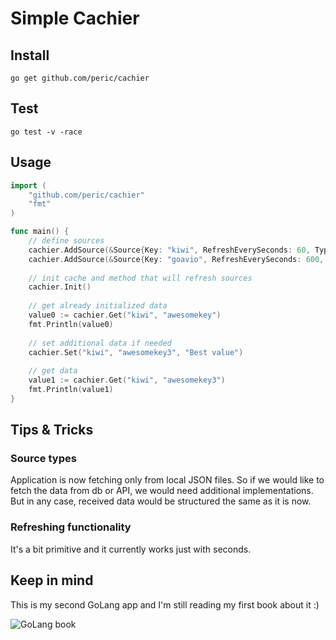 # Simple Cachier

## Install
`go get github.com/peric/cachier`

## Test
`go test -v -race`

## Usage
```go
import (
    "github.com/peric/cachier"
    "fmt"
)

func main() {
	// define sources 
	cachier.AddSource(&Source{Key: "kiwi", RefreshEverySeconds: 60, Type: cachier.TypeJson})
	cachier.AddSource(&Source{Key: "goavio", RefreshEverySeconds: 600, Type: cachier.TypeJson}) 
	
	// init cache and method that will refresh sources 
	cachier.Init()
	
	// get already initialized data
	value0 := cachier.Get("kiwi", "awesomekey")
	fmt.Println(value0)
	
	// set additional data if needed 
	cachier.Set("kiwi", "awesomekey3", "Best value") 
	
	// get data 
	value1 := cachier.Get("kiwi", "awesomekey3")
	fmt.Println(value1)
}
```

## Tips & Tricks

### Source types
Application is now fetching only from local JSON files. So if we would like to fetch the data from db or API, we would need additional implementations.
But in any case, received data would be structured the same as it is now.

### Refreshing functionality
It's a bit primitive and it currently works just with seconds.

## Keep in mind
This is my second GoLang app and I'm still reading my first book about it :)

![GoLang book](https://lh3.googleusercontent.com/HKLtAzHKJhHJFivw7XJAellfKLM0uNgzngaTVo3pT3DycxgJMbxE7GNhNifVEspYSOcnNWet24JwXz8rVJPS8-rNYn05gBqlTUN7WxNCnJEXHXJcGi2qCuPKA5rOVvXUkPEZC9M3SN4_Lvaj9V-jh5ADPYrhWO-XvusT-jzd_WVKjQawm5dqm2opUjbJKQjqC-BLmezs00unJXv5336bqTzFIWHhDKWR16ttfaA5v-erGtXgpcMgiId7EhKaf96M5-qHIfZ_CRbH6pzuxWK9bYPLH53J6t16WJBW0dE3SADWdkSzPiaHXFmHzZaqRt3oQVJAqB1bPwoYn8qwIiAV-6zEIDJLX6GJD-PqeSImbMx28hMggxaWegviAsRUfzwb97R-YIrW3fctPu3xCTubHPL4Lm0vzcpIJbEeUaIQcovtbLkjtBpymGXrJg6EGC0yeIyVeNngr-E3kJm13_piRItnv7VDhJ7eA76PJoWw4K6l1NrocvsE5hI9IsjtaqO_fuCbNgY_yhfrJOx6YDbxHa_0Xv3jP3Zl97F57TLk6ywkGb0kZ69UZRM2D70dBDq5FC9xXg_lbScbpwMcyM9gyfh_pIkGl_HBupTd_QBxAH2qkGdIx4I5TFDlVfso4OEzjE84i3V0yPeVb2WOTLdkkLgXAjGTQyVoHRrPyr5BtN91GoEncyG0teFB=w569-h758-no)

